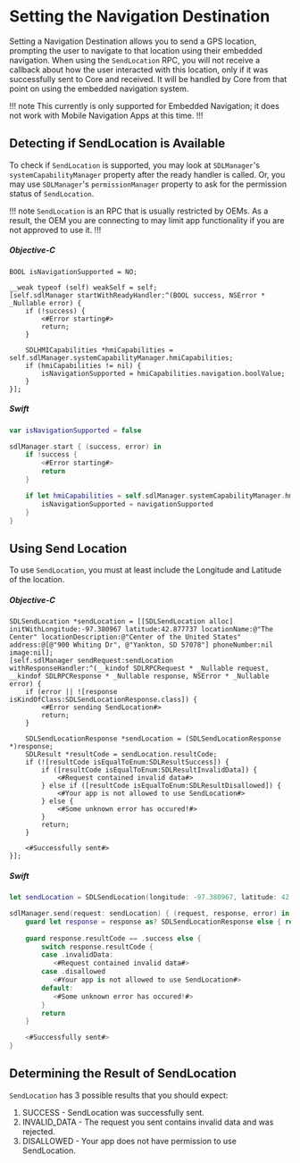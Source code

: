# Setting the Navigation Destination
Setting a Navigation Destination allows you to send a GPS location, prompting the user to navigate to that location using their embedded navigation. When using the `SendLocation` RPC, you will not receive a callback about how the user interacted with this location, only if it was successfully sent to Core and received. It will be handled by Core from that point on using the embedded navigation system.

!!! note
This currently is only supported for Embedded Navigation; it does not work with Mobile Navigation Apps at this time.
!!!

## Detecting if SendLocation is Available
To check if `SendLocation` is supported, you may look at `SDLManager`'s `systemCapabilityManager` property after the ready handler is called. Or, you may use `SDLManager`'s `permissionManager` property to ask for the permission status of `SendLocation`.

!!! note
`SendLocation` is an RPC that is usually restricted by OEMs. As a result, the OEM you are connecting to may limit app functionality if you are not approved to use it.
!!!

##### Objective-C
```objc
BOOL isNavigationSupported = NO;

__weak typeof (self) weakSelf = self;
[self.sdlManager startWithReadyHandler:^(BOOL success, NSError * _Nullable error) {
    if (!success) {
        <#Error starting#>
        return;
    }

    SDLHMICapabilities *hmiCapabilities = self.sdlManager.systemCapabilityManager.hmiCapabilities;
    if (hmiCapabilities != nil) {
        isNavigationSupported = hmiCapabilities.navigation.boolValue;
    }
}];
```

##### Swift
```swift
var isNavigationSupported = false

sdlManager.start { (success, error) in
    if !success {
        <#Error starting#>
        return
    }

    if let hmiCapabilities = self.sdlManager.systemCapabilityManager.hmiCapabilities, let navigationSupported = hmiCapabilities.navigation?.boolValue {
        isNavigationSupported = navigationSupported
    }
}
```

## Using Send Location
To use `SendLocation`, you must at least include the Longitude and Latitude of the location.

##### Objective-C
```objc
SDLSendLocation *sendLocation = [[SDLSendLocation alloc] initWithLongitude:-97.380967 latitude:42.877737 locationName:@"The Center" locationDescription:@"Center of the United States" address:@[@"900 Whiting Dr", @"Yankton, SD 57078"] phoneNumber:nil image:nil];
[self.sdlManager sendRequest:sendLocation withResponseHandler:^(__kindof SDLRPCRequest * _Nullable request, __kindof SDLRPCResponse * _Nullable response, NSError * _Nullable error) {
    if (error || ![response isKindOfClass:SDLSendLocationResponse.class]) {
        <#Error sending SendLocation#>
        return;
    }
    
    SDLSendLocationResponse *sendLocation = (SDLSendLocationResponse *)response;
    SDLResult *resultCode = sendLocation.resultCode;
    if (![resultCode isEqualToEnum:SDLResultSuccess]) {
        if ([resultCode isEqualToEnum:SDLResultInvalidData]) {
            <#Request contained invalid data#>
        } else if ([resultCode isEqualToEnum:SDLResultDisallowed]) {
            <#Your app is not allowed to use SendLocation#>
        } else {
            <#Some unknown error has occured!#>
        }
        return;
    }
    
    <#Successfully sent#>
}];
```

##### Swift
```swift
let sendLocation = SDLSendLocation(longitude: -97.380967, latitude: 42.877737, locationName: "The Center", locationDescription: "Center of the United States", address: ["900 Whiting Dr", "Yankton, SD 57078"], phoneNumber: nil, image: nil)

sdlManager.send(request: sendLocation) { (request, response, error) in
    guard let response = response as? SDLSendLocationResponse else { return }
    
    guard response.resultCode == .success else {
        switch response.resultCode {
        case .invalidData:
           <#Request contained invalid data#>
        case .disallowed
           <#Your app is not allowed to use SendLocation#>
        default:
           <#Some unknown error has occured!#>
        }
        return
    }

    <#Successfully sent#>
}
```

## Determining the Result of SendLocation
`SendLocation` has 3 possible results that you should expect:

1. SUCCESS - SendLocation was successfully sent.
2. INVALID_DATA - The request you sent contains invalid data and was rejected.
3. DISALLOWED - Your app does not have permission to use SendLocation.
